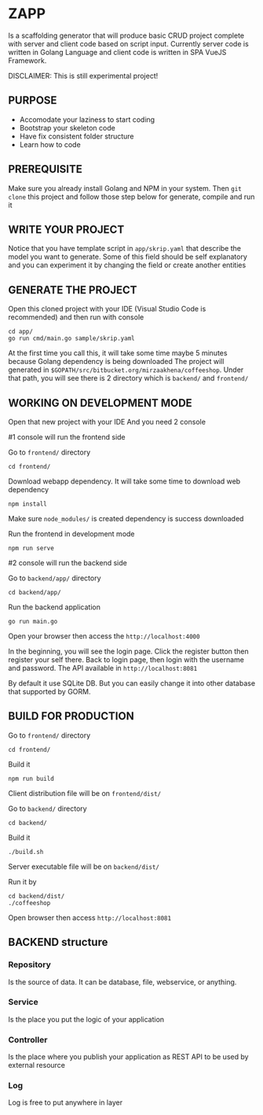 # ZAPP
Is a scaffolding generator that will produce basic CRUD project complete with server and client code based on script input. Currently server code is written in Golang Language and client code is written in SPA VueJS Framework.

DISCLAIMER: This is still experimental project!


## PURPOSE
* Accomodate your laziness to start coding
* Bootstrap your skeleton code
* Have fix consistent folder structure
* Learn how to code


## PREREQUISITE
Make sure you already install Golang and NPM in your system. Then `git clone` this project and follow those step below for generate, compile and run it


## WRITE YOUR PROJECT
Notice that you have template script in `app/skrip.yaml` that describe the model you want to generate. Some of this field should be self explanatory and you can experiment it by changing the field or create another entities


## GENERATE THE PROJECT
Open this cloned project with your IDE (Visual Studio Code is recommended) and then run with console
```
cd app/
go run cmd/main.go sample/skrip.yaml
```
At the first time you call this, it will take some time maybe 5 minutes because Golang dependency is being downloaded
The project will generated in `$GOPATH/src/bitbucket.org/mirzaakhena/coffeeshop`. Under that path, you will see there is 2 directory which is `backend/` and `frontend/`


## WORKING ON DEVELOPMENT MODE
Open that new project with your IDE And you need 2 console

#1 console will run the frontend side

Go to `frontend/` directory
```
cd frontend/
```

Download webapp dependency. It will take some time to download web dependency
```
npm install
```
Make sure `node_modules/` is created dependency is success downloaded


Run the frontend in development mode
```
npm run serve
```

#2 console will run the backend side

Go to `backend/app/` directory
```
cd backend/app/
```

Run the backend application
```
go run main.go
```

Open your browser then access the `http://localhost:4000`

In the beginning, you will see the login page. Click the register button then register your self there. Back to login page, then login with the username and password. The API available in `http://localhost:8081`

By default it use SQLite DB. But you can easily change it into other database that supported by GORM.



## BUILD FOR PRODUCTION

Go to `frontend/` directory
```
cd frontend/
```

Build it
```
npm run build
```

Client distribution file will be on `frontend/dist/`

Go to `backend/` directory
```
cd backend/
```

Build it
```
./build.sh
```

Server executable file will be on `backend/dist/`

Run it by
```
cd backend/dist/
./coffeeshop
```

Open browser then access `http://localhost:8081`

## BACKEND structure

### Repository
Is the source of data. It can be database, file, webservice, or anything.

### Service
Is the place you put the logic of your application

### Controller
Is the place where you publish your application as REST API to be used by external resource

### Log
Log is free to put anywhere in layer
